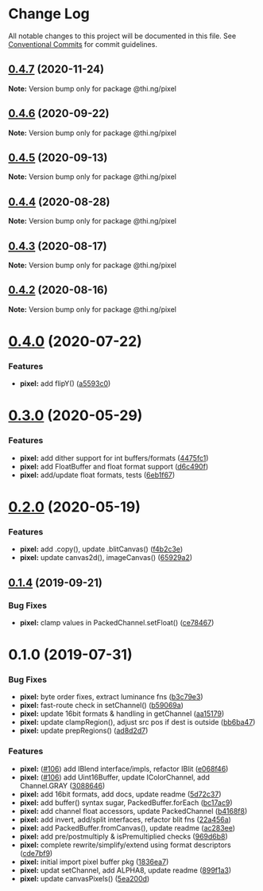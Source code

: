 # Change Log

All notable changes to this project will be documented in this file.
See [Conventional Commits](https://conventionalcommits.org) for commit guidelines.

## [0.4.7](https://github.com/thi-ng/umbrella/compare/@thi.ng/pixel@0.4.6...@thi.ng/pixel@0.4.7) (2020-11-24)

**Note:** Version bump only for package @thi.ng/pixel





## [0.4.6](https://github.com/thi-ng/umbrella/compare/@thi.ng/pixel@0.4.5...@thi.ng/pixel@0.4.6) (2020-09-22)

**Note:** Version bump only for package @thi.ng/pixel





## [0.4.5](https://github.com/thi-ng/umbrella/compare/@thi.ng/pixel@0.4.4...@thi.ng/pixel@0.4.5) (2020-09-13)

**Note:** Version bump only for package @thi.ng/pixel





## [0.4.4](https://github.com/thi-ng/umbrella/compare/@thi.ng/pixel@0.4.3...@thi.ng/pixel@0.4.4) (2020-08-28)

**Note:** Version bump only for package @thi.ng/pixel





## [0.4.3](https://github.com/thi-ng/umbrella/compare/@thi.ng/pixel@0.4.2...@thi.ng/pixel@0.4.3) (2020-08-17)

**Note:** Version bump only for package @thi.ng/pixel





## [0.4.2](https://github.com/thi-ng/umbrella/compare/@thi.ng/pixel@0.4.1...@thi.ng/pixel@0.4.2) (2020-08-16)

**Note:** Version bump only for package @thi.ng/pixel





# [0.4.0](https://github.com/thi-ng/umbrella/compare/@thi.ng/pixel@0.3.6...@thi.ng/pixel@0.4.0) (2020-07-22)


### Features

* **pixel:** add flipY() ([a5593c0](https://github.com/thi-ng/umbrella/commit/a5593c06a6ae61eccb9ecbaa4b3828ce0b29fbc0))





# [0.3.0](https://github.com/thi-ng/umbrella/compare/@thi.ng/pixel@0.2.0...@thi.ng/pixel@0.3.0) (2020-05-29)


### Features

* **pixel:** add dither support for int buffers/formats ([4475fc1](https://github.com/thi-ng/umbrella/commit/4475fc14c65029e88a7216519350527fa3d2c3dc))
* **pixel:** add FloatBuffer and float format support ([d6c490f](https://github.com/thi-ng/umbrella/commit/d6c490fb22b3d43f188f85662bb431f59daa7f32))
* **pixel:** add/update float formats, tests ([6eb1f67](https://github.com/thi-ng/umbrella/commit/6eb1f671858c234e53f231ad8af0f07f2a423d96))





# [0.2.0](https://github.com/thi-ng/umbrella/compare/@thi.ng/pixel@0.1.20...@thi.ng/pixel@0.2.0) (2020-05-19)


### Features

* **pixel:** add .copy(), update .blitCanvas() ([f4b2c3e](https://github.com/thi-ng/umbrella/commit/f4b2c3e374b45bd26396e436f3e71e9d3afbc131))
* **pixel:** update canvas2d(), imageCanvas() ([65929a2](https://github.com/thi-ng/umbrella/commit/65929a2ee6be9915e14bf69389520739073af5ee))





## [0.1.4](https://github.com/thi-ng/umbrella/compare/@thi.ng/pixel@0.1.3...@thi.ng/pixel@0.1.4) (2019-09-21)

### Bug Fixes

* **pixel:** clamp values in PackedChannel.setFloat() ([ce78467](https://github.com/thi-ng/umbrella/commit/ce78467))

# 0.1.0 (2019-07-31)

### Bug Fixes

* **pixel:** byte order fixes, extract luminance fns ([b3c79e3](https://github.com/thi-ng/umbrella/commit/b3c79e3))
* **pixel:** fast-route check in setChannel() ([b59069a](https://github.com/thi-ng/umbrella/commit/b59069a))
* **pixel:** update 16bit formats & handling in getChannel ([aa15179](https://github.com/thi-ng/umbrella/commit/aa15179))
* **pixel:** update clampRegion(), adjust src pos if dest is outside ([bb6ba47](https://github.com/thi-ng/umbrella/commit/bb6ba47))
* **pixel:** update prepRegions() ([ad8d2d7](https://github.com/thi-ng/umbrella/commit/ad8d2d7))

### Features

* **pixel:** ([#106](https://github.com/thi-ng/umbrella/issues/106)) add IBlend interface/impls, refactor IBlit ([e068f46](https://github.com/thi-ng/umbrella/commit/e068f46))
* **pixel:** ([#106](https://github.com/thi-ng/umbrella/issues/106)) add Uint16Buffer, update IColorChannel, add Channel.GRAY ([3088646](https://github.com/thi-ng/umbrella/commit/3088646))
* **pixel:** add 16bit formats, add docs, update readme ([5d72c37](https://github.com/thi-ng/umbrella/commit/5d72c37))
* **pixel:** add buffer() syntax sugar, PackedBuffer.forEach ([bc17ac9](https://github.com/thi-ng/umbrella/commit/bc17ac9))
* **pixel:** add channel float accessors, update PackedChannel ([b4168f8](https://github.com/thi-ng/umbrella/commit/b4168f8))
* **pixel:** add invert, add/split interfaces, refactor blit fns ([22a456a](https://github.com/thi-ng/umbrella/commit/22a456a))
* **pixel:** add PackedBuffer.fromCanvas(), update readme ([ac283ee](https://github.com/thi-ng/umbrella/commit/ac283ee))
* **pixel:** add pre/postmultiply & isPremultiplied checks ([969d6b8](https://github.com/thi-ng/umbrella/commit/969d6b8))
* **pixel:** complete rewrite/simplify/extend using format descriptors ([cde7bf9](https://github.com/thi-ng/umbrella/commit/cde7bf9))
* **pixel:** initial import pixel buffer pkg ([1836ea7](https://github.com/thi-ng/umbrella/commit/1836ea7))
* **pixel:** updat setChannel, add ALPHA8, update readme ([899f1a3](https://github.com/thi-ng/umbrella/commit/899f1a3))
* **pixel:** update canvasPixels() ([5ea200d](https://github.com/thi-ng/umbrella/commit/5ea200d))
